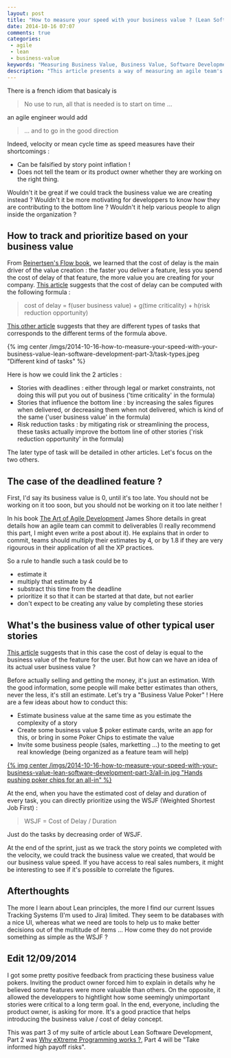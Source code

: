```yaml
---
layout: post
title: "How to measure your speed with your business value ? (Lean Software Development Part 3)"
date: 2014-10-16 07:07
comments: true
categories:
 - agile
 - lean
 - business-value
keywords: "Measuring Business Value, Business Value, Software Development Speed, Lean Software Development, Agile Software Development"
description: "This article presents a way of measuring an agile team's speed against business value instead of story points"
---
```

There is a french idiom that basicaly is

> No use to run, all that is needed is to start on time ...

an agile engineer would add

> ... and to go in the good direction

Indeed, velocity or mean cycle time as speed measures have their shortcomings :

* Can be falsified by story point inflation !
* Does not tell the team or its product owner whether they are working on the right thing.

Wouldn't it be great if we could track the business value we are creating instead ? Wouldn't it be more motivating for developpers to know how they are contributing to the bottom line ? Wouldn't it help various people to align inside the organization ?

## How to track and prioritize based on your business value

From [Reinertsen's Flow book](http://www.amazon.com/The-Principles-Product-Development-Flow/dp/1935401009/ref=sr_1_1?ie=UTF8&qid=1413953773&sr=8-1&keywords=product+development+flow), we learned that the cost of delay is the main driver of the value creation : the faster you deliver a feature, less you spend the cost of delay of that feature, the more value you are creating for your company. [This article](http://scaledagileframework.com/wsjf/) suggests that the cost of delay can be computed with the following formula :

> cost of delay = f(user business value) + g(time criticality) + h(risk reduction opportunity)

[This other article](http://fr.slideshare.net/jchyip/estimating-cost-of-delay/27) suggests that they are different types of tasks that corresponds to the different terms of the formula above.

{% img center /imgs/2014-10-16-how-to-measure-your-speed-with-your-business-value-lean-software-development-part-3/task-types.jpeg "Different kind of tasks" %}

Here is how we could link the 2 articles :

* Stories with deadlines : either through legal or market constraints, not doing this will put you out of business ('time criticality' in the formula)
* Stories that influence the bottom line : by increasing the sales figures when delivered, or decreasing them when not delivered, which is kind of the same ('user business value' in the formula)
* Risk reduction tasks : by mitigating risk or streamlining the process, these tasks actually improve the bottom line of other stories ('risk reduction opportunity' in the formula)

The later type of task will be detailed in other articles. Let's focus on the two others.

## The case of the deadlined feature ?

First, I'd say its business value is 0, until it's too late. You should not be working on it too soon, but you should not be working on it too late neither !

In his book [The Art of Agile Development](http://www.amazon.com/Art-Agile-Development-James-Shore/dp/0596527675/ref=sr_1_1?s=books&ie=UTF8&qid=1413954965&sr=1-1&keywords=the+art+of+agile+development) James Shore details in great details how an agile team can commit to deliverables (I really recommend this part, I might even write a post about it). He explains that in order to commit, teams should multiply their estimates by 4, or by 1.8 if they are very rigourous in their application of all the XP practices.

So a rule to handle such a task could be to

* estimate it
* multiply that estimate by 4
* substract this time from the deadline
* prioritize it so that it can be started at that date, but not earlier
* don't expect to be creating any value by completing these stories

## What's the business value of other typical user stories

[This article](http://scaledagileframework.com/wsjf/) suggests that in this case the cost of delay is equal to the business value of the feature for the user. But how can we have an idea of its actual user business value ?

Before actually selling and getting the money, it's just an estimation. With the good information, some people will make better estimates than others, never the less, it's still an estimate. Let's try a "Business Value Poker" ! Here are a few ideas about how to conduct this:

* Estimate business value at the same time as you estimate the complexity of a story
* Create some business value $ poker estimate cards, write an app for this, or bring in some Poker Chips to estimate the value
* Invite some business people (sales, marketting ...) to the meeting to get real knowledge (being organized as a feature team will help)

[{% img center /imgs/2014-10-16-how-to-measure-your-speed-with-your-business-value-lean-software-development-part-3/all-in.jpg "Hands pushing poker chips for an all-in" %}](https://gigaom.com/2012/05/16/social-gaming-to-gambling-states-inch-forward/poker-chips-by-sanzar-murzin/)

At the end, when you have the estimated cost of delay and duration of every task, you can directly prioritize using the WSJF (Weighted Shortest Job First) :

> WSJF = Cost of Delay / Duration

Just do the tasks by decreasing order of WSJF.

At the end of the sprint, just as we track the story points we completed with the velocity, we could track the business value we created, that would be our business value speed. If you have access to real sales numbers, it might be interesting to see if it's possible to correlate the figures.

## Afterthoughts

The more I learn about Lean principles, the more I find our current Issues Tracking Systems (I'm used to Jira) limited. They seem to be databases with a nice UI, whereas what we need are tools to help us to make better decisions out of the multitude of items ... How come they do not provide something as simple as the WSJF ?

## Edit 12/09/2014

I got some pretty positive feedback from practicing these business value pokers. Inviting the product owner forced him to explain in details why he believed some features were more valuable than others. On the opposite, it allowed the developpers to hightlight how some seemingly unimportant stories were critical to a long term goal. In the end, everyone, including the product owner, is asking for more. It's a good practice that helps introducing the business value / cost of delay concept.

This was part 3 of my suite of article about Lean Software Development, Part 2 was [Why eXtreme Programming works ?](/why-extreme-programming-works-lean-software-development-part-2/), Part 4 will be "Take informed high payoff risks".
